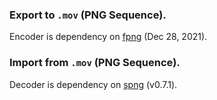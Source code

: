 ### Export to `.mov` (PNG Sequence).

Encoder is dependency on [fpng](https://github.com/richgel999/fpng) (Dec 28, 2021).

### Import from `.mov` (PNG Sequence).

Decoder is dependency on [spng](https://github.com/randy408/libspng) (v0.7.1).